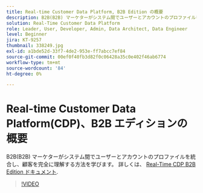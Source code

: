 ```yaml
---
title: Real-time Customer Data Platform, B2B Edition の概要
description: B2B(B2B) マーケターがシステム間でユーザーとアカウントのプロファイルを統合し、顧客を完全に理解する方法を学びます。
solution: Real-Time Customer Data Platform
role: Leader, User, Developer, Admin, Data Architect, Data Engineer
level: Beginner
jira: KT-9257
thumbnail: 338249.jpg
exl-id: a1bde52d-33f7-4de2-953e-ff7abcc7ef84
source-git-commit: 00ef0f40fb3d82f0c06428a35c0e402f46ab6774
workflow-type: tm+mt
source-wordcount: '84'
ht-degree: 0%

---
```


# Real-time Customer Data Platform(CDP)、B2B エディションの概要

B2B(B2B) マーケターがシステム間でユーザーとアカウントのプロファイルを統合し、顧客を完全に理解する方法を学びます。 詳しくは、 [Real-Time CDP B2B Edition ドキュメント](https://experienceleague.adobe.com/docs/experience-platform/rtcdp/b2b-overview.html).

>[!VIDEO](https://video.tv.adobe.com/v/338249?learn=on)
